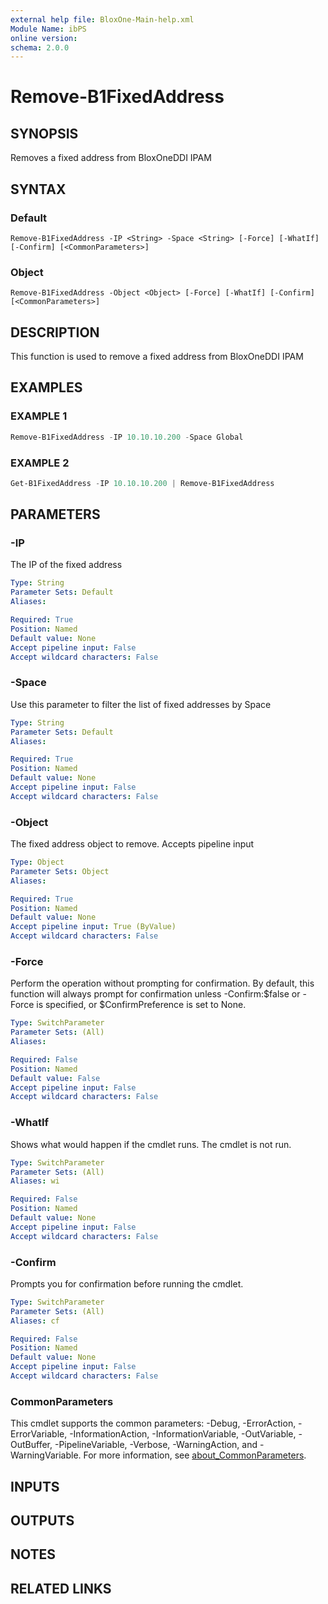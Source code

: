 ```yaml
---
external help file: BloxOne-Main-help.xml
Module Name: ibPS
online version:
schema: 2.0.0
---
```


# Remove-B1FixedAddress

## SYNOPSIS
Removes a fixed address from BloxOneDDI IPAM

## SYNTAX

### Default
```
Remove-B1FixedAddress -IP <String> -Space <String> [-Force] [-WhatIf] [-Confirm] [<CommonParameters>]
```

### Object
```
Remove-B1FixedAddress -Object <Object> [-Force] [-WhatIf] [-Confirm] [<CommonParameters>]
```

## DESCRIPTION
This function is used to remove a fixed address from BloxOneDDI IPAM

## EXAMPLES

### EXAMPLE 1
```powershell
Remove-B1FixedAddress -IP 10.10.10.200 -Space Global
```

### EXAMPLE 2
```powershell
Get-B1FixedAddress -IP 10.10.10.200 | Remove-B1FixedAddress
```

## PARAMETERS

### -IP
The IP of the fixed address

```yaml
Type: String
Parameter Sets: Default
Aliases:

Required: True
Position: Named
Default value: None
Accept pipeline input: False
Accept wildcard characters: False
```

### -Space
Use this parameter to filter the list of fixed addresses by Space

```yaml
Type: String
Parameter Sets: Default
Aliases:

Required: True
Position: Named
Default value: None
Accept pipeline input: False
Accept wildcard characters: False
```

### -Object
The fixed address object to remove.
Accepts pipeline input

```yaml
Type: Object
Parameter Sets: Object
Aliases:

Required: True
Position: Named
Default value: None
Accept pipeline input: True (ByValue)
Accept wildcard characters: False
```

### -Force
Perform the operation without prompting for confirmation.
By default, this function will always prompt for confirmation unless -Confirm:$false or -Force is specified, or $ConfirmPreference is set to None.

```yaml
Type: SwitchParameter
Parameter Sets: (All)
Aliases:

Required: False
Position: Named
Default value: False
Accept pipeline input: False
Accept wildcard characters: False
```

### -WhatIf
Shows what would happen if the cmdlet runs.
The cmdlet is not run.

```yaml
Type: SwitchParameter
Parameter Sets: (All)
Aliases: wi

Required: False
Position: Named
Default value: None
Accept pipeline input: False
Accept wildcard characters: False
```

### -Confirm
Prompts you for confirmation before running the cmdlet.

```yaml
Type: SwitchParameter
Parameter Sets: (All)
Aliases: cf

Required: False
Position: Named
Default value: None
Accept pipeline input: False
Accept wildcard characters: False
```

### CommonParameters
This cmdlet supports the common parameters: -Debug, -ErrorAction, -ErrorVariable, -InformationAction, -InformationVariable, -OutVariable, -OutBuffer, -PipelineVariable, -Verbose, -WarningAction, and -WarningVariable. For more information, see [about_CommonParameters](http://go.microsoft.com/fwlink/?LinkID=113216).

## INPUTS

## OUTPUTS

## NOTES

## RELATED LINKS
